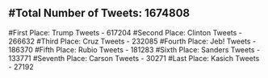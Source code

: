 #Total Number of Tweets: 1674808 
---
#First Place: Trump Tweets - 617204
#Second Place: Clinton Tweets - 266632
#Third Place: Cruz Tweets - 232085
#Fourth Place: Jeb! Tweets - 186370
#Fifth Place: Rubio Tweets - 181283
#Sixth Place: Sanders Tweets - 133771
#Seventh Place: Carson Tweets - 30271
#Last Place: Kasich Tweets - 27192
